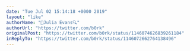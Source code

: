 ```yaml
---
date: "Tue Jul 02 15:14:18 +0000 2019"
layout: "like"
authorName: "🔎Julia Evans🔍"
authorUrl: "https://twitter.com/b0rk"
originalPost: "https://twitter.com/b0rk/status/1146074626839261184"
inReplyTo: "https://twitter.com/b0rk/status/1146072662764138496"
---
```

